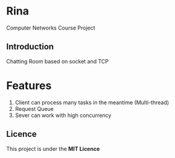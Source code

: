 # Rina
Computer Networks Course Project

## Introduction

Chatting Room based on socket and TCP

# Features

1. Client can process many tasks in the meantime (Multi-thread)
2. Request Queue
3. Sever can work with high concurrency

## Licence

This project is under the **MIT Licence**